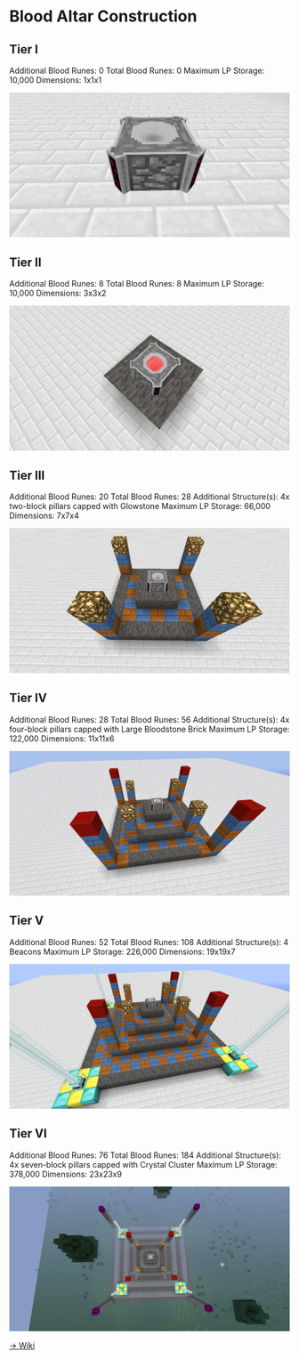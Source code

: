 # Blood Altar Construction

## Tier I

Additional Blood Runes: 0
Total Blood Runes: 0
Maximum LP Storage: 10,000
Dimensions: 1x1x1

![Tier I](t1.png)

## Tier II

Additional Blood Runes: 8
Total Blood Runes: 8
Maximum LP Storage: 10,000
Dimensions: 3x3x2

![Tier II](t2.png)

## Tier III

Additional Blood Runes: 20
Total Blood Runes: 28
Additional Structure(s): 4x two-block pillars capped with Glowstone
Maximum LP Storage: 66,000
Dimensions: 7x7x4

![Tier III](t3.png)

## Tier IV

Additional Blood Runes: 28
Total Blood Runes: 56
Additional Structure(s): 4x four-block pillars capped with Large Bloodstone Brick
Maximum LP Storage: 122,000
Dimensions: 11x11x6

![Tier IV](t4.png)

## Tier V

Additional Blood Runes: 52
Total Blood Runes: 108
Additional Structure(s): 4 Beacons
Maximum LP Storage: 226,000
Dimensions: 19x19x7

![Tier V](t5.png)

## Tier VI

Additional Blood Runes: 76
Total Blood Runes: 184
Additional Structure(s): 4x seven-block pillars capped with Crystal Cluster
Maximum LP Storage: 378,000
Dimensions: 23x23x9

![Tier VI](t6.png)

[-> Wiki](https://ftb.fandom.com/wiki/Blood_Altar)
